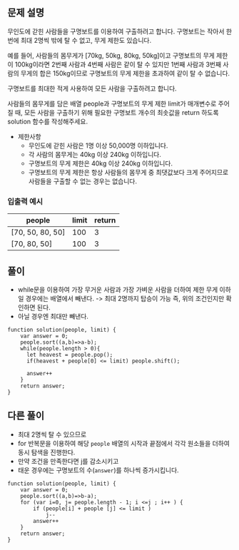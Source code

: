 ## 문제 설명

무인도에 갇힌 사람들을 구명보트를 이용하여 구출하려고 합니다. 구명보트는 작아서 한 번에 최대 2명씩 밖에 탈 수 없고, 무게 제한도 있습니다.

예를 들어, 사람들의 몸무게가 [70kg, 50kg, 80kg, 50kg]이고 구명보트의 무게 제한이 100kg이라면 2번째 사람과 4번째 사람은 같이 탈 수 있지만 1번째 사람과 3번째 사람의 무게의 합은 150kg이므로 구명보트의 무게 제한을 초과하여 같이 탈 수 없습니다.

구명보트를 최대한 적게 사용하여 모든 사람을 구출하려고 합니다.

사람들의 몸무게를 담은 배열 people과 구명보트의 무게 제한 limit가 매개변수로 주어질 때, 모든 사람을 구출하기 위해 필요한 구명보트 개수의 최솟값을 return 하도록 solution 함수를 작성해주세요.

- 제한사항
  - 무인도에 갇힌 사람은 1명 이상 50,000명 이하입니다.
  - 각 사람의 몸무게는 40kg 이상 240kg 이하입니다.
  - 구명보트의 무게 제한은 40kg 이상 240kg 이하입니다.
  - 구명보트의 무게 제한은 항상 사람들의 몸무게 중 최댓값보다 크게 주어지므로 사람들을 구출할 수 없는 경우는 없습니다.

### 입출력 예시

| people           | limit | return |
| ---------------- | ----- | ------ |
| [70, 50, 80, 50] | 100   | 3      |
| [70, 80, 50]     | 100   | 3      |

## 풀이

- while문을 이용하여 가장 무거운 사람과 가장 가벼운 사람을 더하여 제한 무게 이하일 경우에는 배열에서 빼낸다.
  -> 최대 2명까지 탑승이 가능 즉, 위의 조건인지만 확인하면 된다.
- 아닐 경우엔 최대만 빼낸다.

```
function solution(people, limit) {
    var answer = 0;
    people.sort((a,b)=>a-b);
    while(people.length > 0){
      let heavest = people.pop();
      if(heavest + people[0] <= limit) people.shift();

      answer++
    }
    return answer;
}
```

## 다른 풀이

- 최대 2명씩 탈 수 있으므로
- for 반복문을 이용하여 해당 `people` 배열의 시작과 끝점에서 각각 원소들을 더하여 동시 탐색을 진행한다.
- 만약 조건을 만족한다면 j를 감소시키고
- 태운 경우에는 구명보트의 수(`answer`)를 하나씩 증가시킵니다.

```
function solution(people, limit) {
    var answer = 0;
    people.sort((a,b)=>b-a);
    for (var i=0, j= people.length - 1; i <=j ; i++ ) {
        if (people[i] + people [j] <= limit )
            j--
        answer++
    }
    return answer;
}
```

